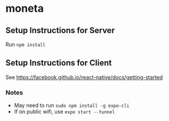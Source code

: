 # moneta

## Setup Instructions for Server
Run `npm install`

## Setup Instructions for Client
See https://facebook.github.io/react-native/docs/getting-started

### Notes
  * May need to run `sudo npm install -g expo-cli`
  * If on public wifi, use `expo start --tunnel`
